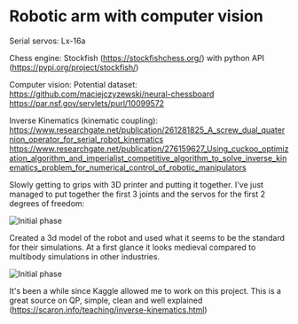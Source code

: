 # Robotic arm with computer vision

Serial servos: Lx-16a

Chess engine: Stockfish (https://stockfishchess.org/) with python API (https://pypi.org/project/stockfish/)

Computer vision: Potential dataset: https://github.com/maciejczyzewski/neural-chessboard 
		 		    https://par.nsf.gov/servlets/purl/10099572
		 		    
Inverse Kinematics (kinematic coupling):
https://www.researchgate.net/publication/261281825_A_screw_dual_quaternion_operator_for_serial_robot_kinematics
https://www.researchgate.net/publication/276159627_Using_cuckoo_optimization_algorithm_and_imperialist_competitive_algorithm_to_solve_inverse_kinematics_problem_for_numerical_control_of_robotic_manipulators


Slowly getting to grips with 3D printer and putting it together. I've just managed to put together the first 3 joints and the servos for the first 2 degrees of freedom:

![Initial phase](Content/First_2_DoF.gif)



Created a 3d model of the robot and used what it seems to be the standard for their simulations. At a first glance it looks medieval compared to multibody simulations in other industries.


![Initial phase](Content/Gazebo_manual_simulation.gif)

It's been a while since Kaggle allowed me to work on this project.
This is a great source on QP, simple, clean and well explained (https://scaron.info/teaching/inverse-kinematics.html)

